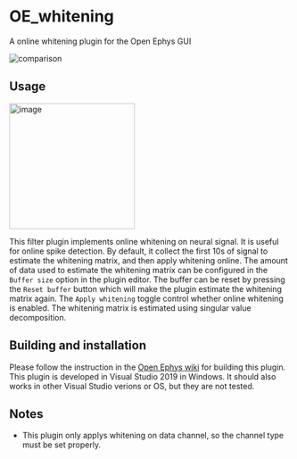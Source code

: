 # OE_whitening
A online whitening plugin for the Open Ephys GUI

![comparison](https://user-images.githubusercontent.com/3406709/145995564-7b4942b5-1d6c-48c1-b9a2-11f89c6059c8.png)


## Usage

<img width="225" alt="image" src="https://user-images.githubusercontent.com/3406709/145992578-022b389d-8f80-43b0-ba9a-001eb396a8b6.png">


This filter plugin implements online whitening on neural signal. It is useful for online spike detection. By default, it collect the first 10s of signal to estimate the whitening matrix, and then apply whitening online. The amount of data used to estimate the whitening matrix can be configured in the `Buffer size` option in the plugin editor. The buffer can be reset by pressing the `Reset buffer` button which will make the plugin estimate the whitening matrix again. The `Apply whitening` toggle control whether online whitening is enabled. The whitening matrix is estimated using singular value decomposition. 

## Building and installation
Please follow the instruction in the [Open Ephys wiki](https://open-ephys.atlassian.net/wiki/spaces/OEW/pages/1301643269/Creating+Build+files) for building this plugin. This plugin is developed in Visual Studio 2019 in Windows. It should also works in other Visual Studio verions or OS, but they are not tested. 

## Notes
- This plugin only applys whitening on data channel, so the channel type must be set properly.



